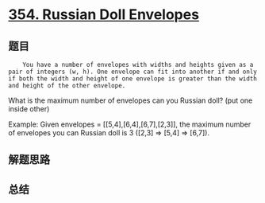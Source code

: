 # [354. Russian Doll Envelopes](https://leetcode.com/problems/russian-doll-envelopes/)

## 题目

        You have a number of envelopes with widths and heights given as a pair of integers (w, h). One envelope can fit into another if and only if both the width and height of one envelope is greater than the width and height of the other envelope.


What is the maximum number of envelopes can you Russian doll? (put one inside other)


Example:
Given envelopes = [[5,4],[6,4],[6,7],[2,3]], the maximum number of envelopes you can Russian doll is 3 ([2,3] => [5,4] => [6,7]).

      

## 解题思路


## 总结


